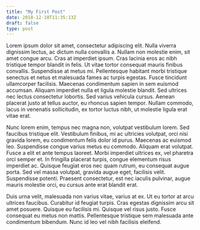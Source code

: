 ```yaml
---
title: "My First Post"
date: 2018-12-10T11:35:13Z
draft: false
type: post
---
```


Lorem ipsum dolor sit amet, consectetur adipiscing elit. Nulla viverra dignissim lectus, ac dictum nulla convallis a. Nullam non molestie enim, sit amet congue arcu. Cras at imperdiet ipsum. Cras lacinia eros ac nibh tristique tempor blandit in felis. Ut vitae tortor consequat mauris finibus convallis. Suspendisse at metus mi. Pellentesque habitant morbi tristique senectus et netus et malesuada fames ac turpis egestas. Fusce tincidunt ullamcorper facilisis. Maecenas condimentum sapien in sem euismod accumsan. Aliquam imperdiet nulla et ligula molestie blandit. Sed ultrices nec lectus consectetur lobortis. Sed varius vehicula cursus. Aenean placerat justo at tellus auctor, eu rhoncus sapien tempor. Nullam commodo, lacus in venenatis sollicitudin, ex tortor luctus nibh, ut molestie ligula erat vitae erat.

Nunc lorem enim, tempus nec magna non, volutpat vestibulum lorem. Sed faucibus tristique elit. Vestibulum finibus, mi ac ultricies volutpat, orci nisi gravida lorem, eu condimentum felis dolor id purus. Maecenas ac euismod leo. Suspendisse congue varius metus eu commodo. Aliquam erat volutpat. Fusce a elit et ante tempus laoreet. Morbi imperdiet ultrices ex, vel pharetra orci semper et. In fringilla placerat turpis, congue elementum risus imperdiet ac. Quisque feugiat eros nec quam rutrum, eu consequat augue porta. Sed vel massa volutpat, gravida augue eget, facilisis velit. Suspendisse potenti. Praesent consectetur, est nec iaculis pulvinar, augue mauris molestie orci, eu cursus ante erat blandit erat.

Duis urna velit, malesuada non varius vitae, varius at ex. Ut eu tortor at arcu ultrices faucibus. Curabitur id feugiat turpis. Cras egestas dignissim arcu sit amet posuere. Quisque eu facilisis mi. Quisque vel risus justo. Fusce consequat eu metus non mattis. Pellentesque tristique sem malesuada ante condimentum bibendum. Nunc id leo vel nibh facilisis eleifend.


